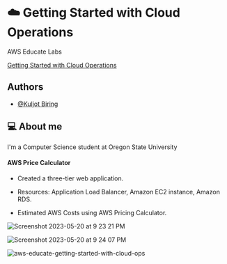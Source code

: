 
# ☁️ Getting Started with Cloud Operations

AWS Educate Labs

[Getting Started with Cloud Operations](https://www.credly.com/badges/ec52ffa4-0b9f-4e9d-b831-e8a89eaa7dd9/public_url)
## Authors

- [@Kuljot Biring](https://www.github.com/kuljotbiring)


## 💻 About me

I'm a Computer Science student at Oregon State University

#### AWS Price Calculator

* Created a three-tier web application.

* Resources: Application Load Balancer, Amazon EC2 instance, Amazon RDS.

* Estimated AWS Costs using AWS Pricing Calculator.

![Screenshot 2023-05-20 at 9 23 21 PM](https://github.com/kuljotbiring/AWS-Getting-started-with-Cloud-Operations/assets/34665034/976a6fc0-84f9-4f8b-a8ee-7a8857bd7713)

![Screenshot 2023-05-20 at 9 24 07 PM](https://github.com/kuljotbiring/AWS-Getting-started-with-Cloud-Operations/assets/34665034/fa78c4fd-97d6-4846-883b-2028f5a4a938)

![aws-educate-getting-started-with-cloud-ops](https://github.com/kuljotbiring/AWS-Getting-started-with-Cloud-Operations/assets/34665034/7615edf3-e716-402a-989a-14edad59c202)
